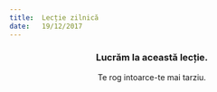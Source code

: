 ```yaml
---
title:  Lecție zilnică
date:   19/12/2017
---
```


### <center>Lucrăm la această lecție.</center>
<center>Te rog intoarce-te mai tarziu.</center>